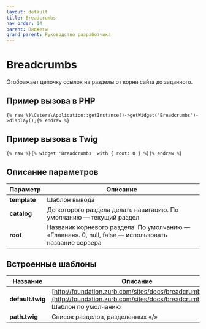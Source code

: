 ```yaml
---
layout: default
title: Breadcrumbs
nav_order: 14
parent: Виджеты
grand_parent: Руководство разработчика
---
```


# Breadcrumbs

Отображает цепочку ссылок на разделы от корня сайта до заданного.

## Пример вызова в PHP

	{% raw %}\Cetera\Application::getInstance()->getWidget('Breadcrumbs')->display();{% endraw %}
 

## Пример вызова в Twig

	{% raw %}{% widget 'Breadcrumbs' with { root: 0 } %}{% endraw %}
 

## Описание параметров

Параметр | Описание
---|---
**template**|Шаблон вывода
**catalog**|До которого раздела делать навигацию. По умолчанию — текущий раздел
**root**|Названик корневого раздела. По умолчанию — «Главная». 0, null, false — использовать название сервера

## Встроенные шаблоны

Название | Описание
---|---
**default.twig**|[http://foundation.zurb.com/sites/docs/breadcrumbs.html](http://foundation.zurb.com/sites/docs/breadcrumbs.html). Шаблон по умолчанию
**path.twig**|Список разделов, разделенных «/»
